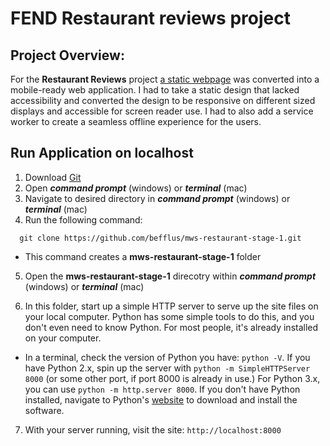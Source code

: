 # FEND Restaurant reviews project

## Project Overview: 

For the **Restaurant Reviews** project [a static webpage](https://github.com/udacity/mws-restaurant-stage-1) was converted into a mobile-ready web application. I had to take a static design that lacked accessibility and converted the design to be responsive on different sized displays and accessible for screen reader use. I had to also add a service worker to create a seamless offline experience for the users.

## Run Application on localhost
1. Download [Git]()
2. Open *__command prompt__* (windows) or *__terminal__* (mac)
3. Navigate to desired directory in *__command prompt__* (windows) or *__terminal__* (mac)
4. Run the following command: 
```
  git clone https://github.com/befflus/mws-restaurant-stage-1.git
```
* This command creates a __mws-restaurant-stage-1__ folder
5. Open the __mws-restaurant-stage-1__ direcotry within *__command prompt__* (windows) or *__terminal__* (mac)

6. In this folder, start up a simple HTTP server to serve up the site files on your local computer. Python has some simple tools to do this, and you don't even need to know Python. For most people, it's already installed on your computer. 

* In a terminal, check the version of Python you have: `python -V`. If you have Python 2.x, spin up the server with `python -m SimpleHTTPServer 8000` (or some other port, if port 8000 is already in use.) For Python 3.x, you can use `python -m http.server 8000`. If you don't have Python installed, navigate to Python's [website](https://www.python.org/) to download and install the software.

7. With your server running, visit the site: `http://localhost:8000`




